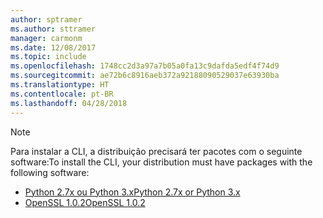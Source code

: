 ```yaml
---
author: sptramer
ms.author: sttramer
manager: carmonm
ms.date: 12/08/2017
ms.topic: include
ms.openlocfilehash: 1748cc2d3a97a7b05a0fa13c9dafda5edf4f74d9
ms.sourcegitcommit: ae72b6c8916aeb372a92188090529037e63930ba
ms.translationtype: HT
ms.contentlocale: pt-BR
ms.lasthandoff: 04/28/2018
---
```

> [!NOTE]
> <span data-ttu-id="30034-101">Para instalar a CLI, a distribuição precisará ter pacotes com o seguinte software:</span><span class="sxs-lookup"><span data-stu-id="30034-101">To install the CLI, your distribution must have packages with the following software:</span></span>
> * [<span data-ttu-id="30034-102">Python 2.7x ou Python 3.x</span><span class="sxs-lookup"><span data-stu-id="30034-102">Python 2.7x or Python 3.x</span></span>](https://ww.python.org/downloads/)
> * [<span data-ttu-id="30034-103">OpenSSL 1.0.2</span><span class="sxs-lookup"><span data-stu-id="30034-103">OpenSSL 1.0.2</span></span>](https://www.openssl.org/source/)
